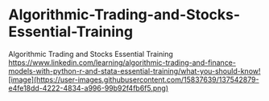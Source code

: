 # Algorithmic-Trading-and-Stocks-Essential-Training
Algorithmic Trading and Stocks Essential Training
https://www.linkedin.com/learning/algorithmic-trading-and-finance-models-with-python-r-and-stata-essential-training/what-you-should-know![image](https://user-images.githubusercontent.com/15837639/137542879-e4fe18dd-4222-4834-a996-99b92f4fb6f5.png)
